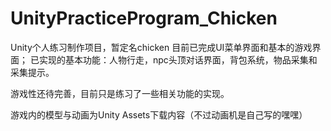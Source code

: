 # UnityPracticeProgram_Chicken
Unity个人练习制作项目，暂定名chicken
目前已完成UI菜单界面和基本的游戏界面；
已实现的基本功能：人物行走，npc头顶对话界面，背包系统，物品采集和采集提示。

游戏性还待完善，目前只是练习了一些相关功能的实现。

游戏内的模型与动画为Unity Assets下载内容（不过动画机是自己写的嘿嘿）
